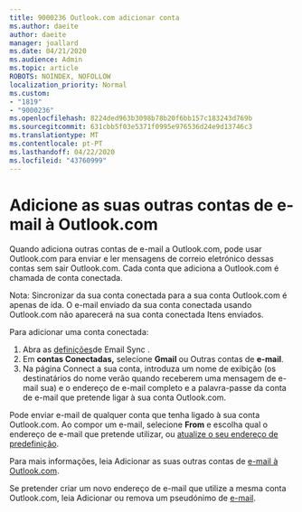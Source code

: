 ```yaml
---
title: 9000236 Outlook.com adicionar conta
ms.author: daeite
author: daeite
manager: joallard
ms.date: 04/21/2020
ms.audience: Admin
ms.topic: article
ROBOTS: NOINDEX, NOFOLLOW
localization_priority: Normal
ms.custom:
- "1819"
- "9000236"
ms.openlocfilehash: 8224ded963b3098b78b20f6bb157c183243d769b
ms.sourcegitcommit: 631cbb5f03e5371f0995e976536d24e9d13746c3
ms.translationtype: MT
ms.contentlocale: pt-PT
ms.lasthandoff: 04/22/2020
ms.locfileid: "43760999"
---
```

# <a name="add-your-other-email-accounts-to-outlookcom"></a>Adicione as suas outras contas de e-mail à Outlook.com

Quando adiciona outras contas de e-mail a Outlook.com, pode usar Outlook.com para enviar e ler mensagens de correio eletrónico dessas contas sem sair Outlook.com. Cada conta que adiciona a Outlook.com é chamada de conta conectada.

Nota: Sincronizar da sua conta conectada para a sua conta Outlook.com é apenas de ida. O e-mail enviado da sua conta conectada usando Outlook.com não aparecerá na sua conta conectada Itens enviados.

Para adicionar uma conta conectada:

1. Abra as [definições](https://go.microsoft.com/fwlink/?linkid=875264)de Email Sync .
2. Em **contas Conectadas,** selecione **Gmail** ou Outras contas de **e-mail**.
3. Na página Connect a sua conta, introduza um nome de exibição (os destinatários do nome verão quando receberem uma mensagem de e-mail sua) e o endereço de e-mail completo e a palavra-passe da conta de e-mail que pretende ligar à sua conta Outlook.com.

Pode enviar e-mail de qualquer conta que tenha ligado à sua conta Outlook.com. Ao compor um e-mail, selecione **From** e escolha qual o endereço de e-mail que pretende utilizar, ou [atualize o seu endereço de predefinição](https://go.microsoft.com/fwlink/?linkid=875264).

Para mais informações, leia Adicionar as suas outras contas de [e-mail à Outlook.com](https://support.office.com/article/c5224df4-5885-4e79-91ba-523aa743f0ba?wt.mc_id=Office_Outlook_com_Alchemy).

Se pretender criar um novo endereço de e-mail que utilize a mesma conta Outlook.com, leia Adicionar ou remova um pseudónimo de [e-mail](https://support.office.com/article/459b1989-356d-40fa-a689-8f285b13f1f2?wt.mc_id=Office_Outlook_com_Alchemy).